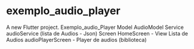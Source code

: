 # exemplo_audio_player

A new Flutter project.
Exemplo_audio_Player
      Model
          AudioModel
      Service
          audioService (lista de Audios - Json)
       Screen
           HomeScreen - View Lista de Audios
           audioPlayerScreen - Player de audios
           (biblioteca)            
